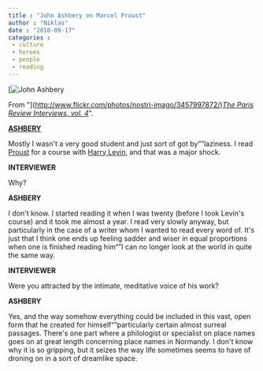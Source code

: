 ```yaml
---
title : "John Ashbery on Marcel Proust"
author : "Niklas"
date : "2010-09-17"
categories : 
 - culture
 - heroes
 - people
 - reading
---
```


[![](http://static.flickr.com/3595/3457997872_8fd340408d.jpg "John Ashbery")

From "](http://www.flickr.com/photos/nostri-imago/3457997872/)_[The Paris Review Interviews, vol. 4](http://www.goodreads.com/book/show/6602829-the-paris-review-interviews-iv)_".

**[ASHBERY](http://en.wikipedia.org/wiki/John%20Ashbery)**

Mostly I wasn't a very good student and just sort of got by“”laziness. I read [Proust](http://en.wikipedia.org/wiki/Marcel%20Proust) for a course with [Harry Levin](http://en.wikipedia.org/wiki/Harry%20Levin), and that was a major shock.

**INTERVIEWER**

Why?

**ASHBERY**

I don't know. I started reading it when I was twenty (before I took Levin's course) and it took me almost a year. I read very slowly anyway, but particularly in the case of a writer whom I wanted to read every word of. It's just that I think one ends up feeling sadder and wiser in equal proportions when one is finished reading him“”I can no longer look at the world in quite the same way.

**INTERVIEWER**

Were you attracted by the intimate, meditative voice of his work?

**ASHBERY**

Yes, and the way somehow everything could be included in this vast, open form that he created for himself“”particularly certain almost surreal passages. There's one part where a philologist or specialist on place names goes on at great length concerning place names in Normandy. I don't know why it is so gripping, but it seizes the way life sometimes seems to have of droning on in a sort of dreamlike space.
